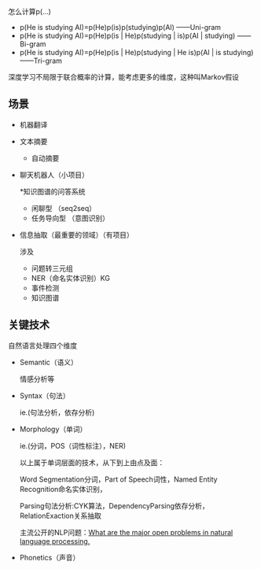 怎么计算p(...)

- p(He is studying AI)=p(He)p(is)p(studying)p(AI) ——Uni-gram
- p(He is studying AI)=p(He)p(is | He)p(studying | is)p(AI | studying) ——Bi-gram
- p(He is studying AI)=p(He)p(is | He)p(studying | He is)p(AI | is studying)——Tri-gram

深度学习不局限于联合概率的计算，能考虑更多的维度，这种叫Markov假设

## 场景

- 机器翻译

- 文本摘要

  - 自动摘要

- 聊天机器人（小项目）

  *知识图谱的问答系统

  - 闲聊型 （seq2seq）
  - 任务导向型 （意图识别）

- 信息抽取（最重要的领域）（有项目）

  涉及

  - 问题转三元组
  - NER（命名实体识别）KG
  - 事件检测
  - 知识图谱

## 关键技术

自然语言处理四个维度

- Semantic（语义）

  情感分析等

- Syntax（句法）

  ie.(句法分析，依存分析)

- Morphology（单词）

  ie.(分词，POS（词性标注），NER)

  以上属于单词层面的技术，从下到上由点及面：

  Word Segmentation分词，Part of Speech词性，Named Entity Recognition命名实体识别，

  Parsing句法分析:CYK算法，DependencyParsing依存分析，RelationExaction关系抽取

  主流公开的NLP问题：[What are the major open problems in natural language processing.](https://www.quora.com/What-are-the-major-open-problems-in-natural-language-understanding)

- Phonetics（声音）